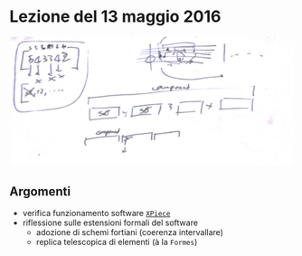 # Lezione del 13 maggio 2016

![whiteboard](./TR_III_20160513.jpg)

## Argomenti

* verifica funzionamento software [`XPiece`](https://github.com/DavideMaggio/Xpiece)
* riflessione sulle estensioni formali del software
  * adozione di schemi fortiani (coerenza intervallare)
  * replica telescopica di elementi (à la `Formes`)

